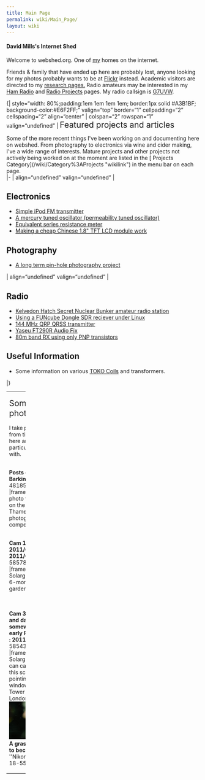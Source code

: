 ```yaml
---
title: Main Page
permalink: wiki/Main_Page/
layout: wiki
---
```


#### David Mills's Internet Shed

Welcome to webshed.org. One of [my](/wiki/About_Me "wikilink") homes on the
internet.

Friends & family that have ended up here are probably lost, anyone
looking for my photos probably wants to be at
[Flickr](http://www.flickr.com/photos/dtl/) instead. Academic visitors
are directed to my [research pages.](/wiki/Research_Interests "wikilink")
Radio amateurs may be interested in my [Ham Radio](/wiki/Ham_Radio "wikilink")
and [Radio Projects](/wiki/Category%3ARadio "wikilink") pages. My radio
callsign is [G7UVW](/wiki/G7UVW "wikilink").  
  
{| style=“width: 80%;padding:1em 1em 1em 1em; border:1px solid \#A3B1BF;
background-color:\#E6F2FF;” valign=“top” border=“1” cellpadding=“2”
cellspacing=“2” align=“center” | colspan=“2” rowspan=“1”
valign=“undefined” | <span style="font-size:16pt">Featured projects and
articles</span>  
  

<div style="text-align: left;">
Some of the more recent things I've been working on and documenting here
on webshed. From photography to electronics via wine and cider making,
I've a wide range of interests. Mature projects and other projects not
actively being worked on at the moment are listed in the [ Projects
Category](/wiki/Category%3AProjects "wikilink") in the menu bar on each
page.  

</div>
|- | align=“undefined” valign=“undefined” |

Electronics
-----------

-   [Simple iPod FM transmitter](/wiki/Simple_iPod_Tx "wikilink")
-   [A mercury tuned oscillator (permeability tuned
    oscillator)](/wiki/Mercury_PTO "wikilink")
-   [Equivalent series resistance meter](/wiki/ESR_meter "wikilink")
-   [Making a cheap Chinese 1.8" TFT LCD module
    work](18tftbreakout "wikilink")  
      

Photography
-----------

-   [A long term pin-hole photography project](/wiki/Solargraphy "wikilink")

| align=“undefined” valign=“undefined” |

Radio
-----

-   [ Kelvedon Hatch Secret Nuclear Bunker amateur radio
    station](/wiki/GB0SNB "wikilink")
-   [ Using a FUNcube Dongle SDR reciever under
    Linux](/wiki/FUNcube-Dongle-Linux "wikilink")
-   [144 MHz QRP QRSS transmitter](/wiki/QRSS_2m "wikilink")
-   [ Yaseu FT290R Audio Fix](/wiki/FT290-Audio "wikilink")
-   [ 80m band RX using only PNP transistors](/wiki/PNP-80 "wikilink")  
      

Useful Information
------------------

-   Some information on various [TOKO Coils](/wiki/TOKO_Coils "wikilink") and
    transformers.

|}

<table style="width:10%;">
<colgroup>
<col width="10%" />
</colgroup>
<tbody>
<tr class="odd">
<td><p><span style="font-size:16pt">Some recent photographs</span><br />
<br />
I take photographs from time to time, here are a few I'm particularly pleased with.</p>
<p><br />
<strong>Posts on a pier in Barking</strong><br />
<flickr>481859844|-|frame|center|This photo was runner-up on the 2011 Thames21 photographic competition</flickr></p>
<p><br />
<strong>Cam 1 : 10:54 2011/01/09 : 20:10 2011/06/21</strong><br />
<flickr>5857892496|-|frame|center|A Solargraph taken over 6-months in my garden</flickr></p>
<p><br />
<br />
<strong>Cam 3 : Exact time and date unknown, somewhere around early February 2011 : 2011/06/19</strong> <flickr>5854384908|-|frame|center|Another Solargraph, the beer-can camera recording this scene was pointing out of a window towards Tower Bridge in London.</flickr><br />
<img src="Look-small.jpg" title="fig:" /><br />
<strong>A grasshopper about to become lunch</strong> ''Nikon D50 / Nikon 18-55mm ''</p></td>
</tr>
</tbody>
</table>


